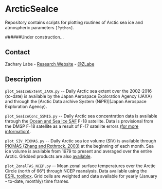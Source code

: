 # ArcticSeaIce
Repository contains scripts for plotting routines of Arctic sea ice and atmospheric parameters ```[Python]```.

######Under construction...

## Contact
Zachary Labe - [Research Website](http://sites.uci.edu/zlabe/) - [@ZLabe](https://twitter.com/ZLabe)

## Description

`plot_SeaIceExtent_JAXA.py` --
Daily Arctic sea extent over the 2002-2016 (to-date) is available by the Japan Aerospace Exploration Agency (JAXA) and through the [Arctic Data archive System (NiPR)](Japan Aerospace Exploration Agency).

`plot_SeaIceConc_SSMIS.py` --
Daily Arctic sea concentration data is available through the [Ocean and Sea Ice SAF](http://osisaf.met.no/p/ice/) F-18 satellite. Data is provisional from the DMSP F-18 satellite as a result of F-17 satellite errors [(for more information)](https://nsidc.org/arcticseaicenews/2016/05/daily-sea-ice-extent-updates-resume-with-provisional-data/).

`plot_SIV_PIOMAS.py` --
Daily Arctic sea ice volume (SIV) is available through [PIOMAS (Zhang and Rothrock, 2003)](http://psc.apl.uw.edu/research/projects/arctic-sea-ice-volume-anomaly/) at the beginning of each month. Sea ice volume is available from 1979 to present and averaged over the entire Arctic. Gridded products are also [available](http://psc.apl.washington.edu/zhang/IDAO/). 

`plot_ZonalTAS_NCEP.py` --
Mean zonal surface temperatures over the Arctic Circle (north of 66°) through NCEP reanalysis. Data available using the [ESRL toolbox](http://www.esrl.noaa.gov/psd/cgi-bin/data/timeseries/timeseries1.pl). Grid cells are weighted and data available for yearly (January - to-date, monthly) time frames.
